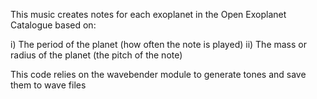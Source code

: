 This music creates notes for each exoplanet in the Open Exoplanet Catalogue based on:

i) The period of the planet (how often the note is played)
ii) The mass or radius of the planet (the pitch of the note)

This code relies on the wavebender module to generate tones and save them to wave files

